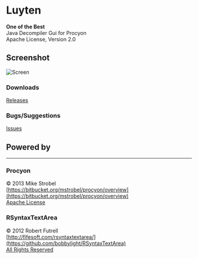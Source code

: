 Luyten
======
**One of the Best**  
Java Decompiler Gui for Procyon  
Apache License, Version 2.0

## Screenshot
![Screen](http://img.ctrlv.in/img/14/09/27/54271ba60e64d.png)

### Downloads
[Releases](https://github.com/deathmarine/Luyten/releases/latest)  

### Bugs/Suggestions
[Issues](https://github.com/deathmarine/Luyten/issues)  


## Powered by 
*****
### Procyon
&copy; 2013 Mike Strobel  
[https://bitbucket.org/mstrobel/procyon/overview](https://bitbucket.org/mstrobel/procyon/overview)  
[Apache License](https://github.com/deathmarine/Luyten/blob/master/distfiles/Procyon.License.txt)  


### RSyntaxTextArea
&copy; 2012 Robert Futrell  
[http://fifesoft.com/rsyntaxtextarea/](https://github.com/bobbylight/RSyntaxTextArea)  
[All Rights Reserved](https://github.com/deathmarine/Luyten/blob/master/distfiles/RSyntaxTextArea.License.txt)
